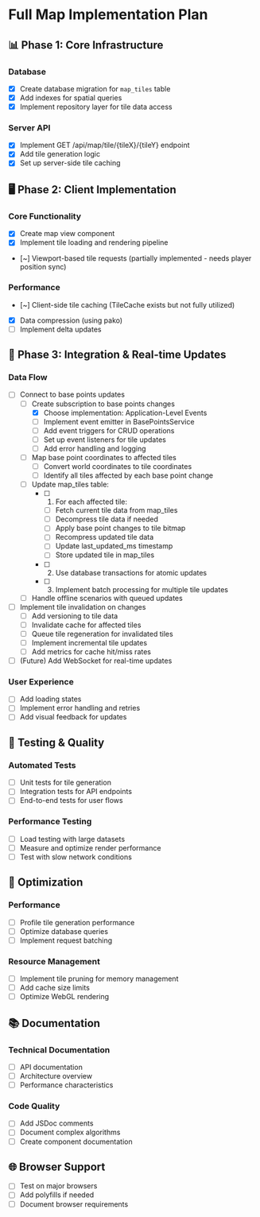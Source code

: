 # Full Map Implementation Plan

## 📊 Phase 1: Core Infrastructure

### Database
- [x] Create database migration for `map_tiles` table
- [x] Add indexes for spatial queries
- [x] Implement repository layer for tile data access

### Server API
- [x] Implement GET /api/map/tile/{tileX}/{tileY} endpoint
- [x] Add tile generation logic
- [x] Set up server-side tile caching

## 🖥️ Phase 2: Client Implementation

### Core Functionality
- [x] Create map view component
- [x] Implement tile loading and rendering pipeline
- [~] Viewport-based tile requests (partially implemented - needs player position sync)

### Performance
- [~] Client-side tile caching (TileCache exists but not fully utilized)
- [x] Data compression (using pako)
- [ ] Implement delta updates

## 🔄 Phase 3: Integration & Real-time Updates

### Data Flow
- [ ] Connect to base points updates
  - [ ] Create subscription to base points changes
    - [x] Choose implementation: Application-Level Events
    - [ ] Implement event emitter in BasePointsService
    - [ ] Add event triggers for CRUD operations
    - [ ] Set up event listeners for tile updates
    - [ ] Add error handling and logging
  - [ ] Map base point coordinates to affected tiles
    - [ ] Convert world coordinates to tile coordinates
    - [ ] Identify all tiles affected by each base point change
  - [ ] Update map_tiles table:
    - [ ] 1. For each affected tile:
      - [ ] Fetch current tile data from map_tiles
      - [ ] Decompress tile data if needed
      - [ ] Apply base point changes to tile bitmap
      - [ ] Recompress updated tile data
      - [ ] Update last_updated_ms timestamp
      - [ ] Store updated tile in map_tiles
    - [ ] 2. Use database transactions for atomic updates
    - [ ] 3. Implement batch processing for multiple tile updates
  - [ ] Handle offline scenarios with queued updates

- [ ] Implement tile invalidation on changes
  - [ ] Add versioning to tile data
  - [ ] Invalidate cache for affected tiles
  - [ ] Queue tile regeneration for invalidated tiles
  - [ ] Implement incremental tile updates
  - [ ] Add metrics for cache hit/miss rates

- [ ] (Future) Add WebSocket for real-time updates

### User Experience
- [ ] Add loading states
- [ ] Implement error handling and retries
- [ ] Add visual feedback for updates

## 🧪 Testing & Quality

### Automated Tests
- [ ] Unit tests for tile generation
- [ ] Integration tests for API endpoints
- [ ] End-to-end tests for user flows

### Performance Testing
- [ ] Load testing with large datasets
- [ ] Measure and optimize render performance
- [ ] Test with slow network conditions

## 🚀 Optimization

### Performance
- [ ] Profile tile generation performance
- [ ] Optimize database queries
- [ ] Implement request batching

### Resource Management
- [ ] Implement tile pruning for memory management
- [ ] Add cache size limits
- [ ] Optimize WebGL rendering

## 📚 Documentation

### Technical Documentation
- [ ] API documentation
- [ ] Architecture overview
- [ ] Performance characteristics

### Code Quality
- [ ] Add JSDoc comments
- [ ] Document complex algorithms
- [ ] Create component documentation

## 🌐 Browser Support
- [ ] Test on major browsers
- [ ] Add polyfills if needed
- [ ] Document browser requirements
